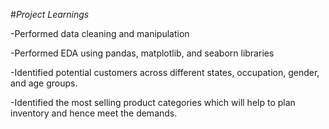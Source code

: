 #*Project Learnings*

-Performed data cleaning and manipulation

-Performed EDA using pandas, matplotlib, and seaborn libraries

-Identified potential customers across different states, occupation, gender, and age groups.

-Identified the most selling product categories which will help to plan inventory and hence meet the demands.
